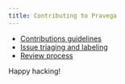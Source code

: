 ```yaml
---
title: Contributing to Pravega
---
```


<!--
Copyright (c) Dell Inc., or its subsidiaries. All Rights Reserved.

Licensed under the Apache License, Version 2.0 (the "License");
you may not use this file except in compliance with the License.
You may obtain a copy of the License at

    http://www.apache.org/licenses/LICENSE-2.0
-->

* [Contributions guidelines](https://github.com/pravega/pravega/wiki/Contributing)
* [Issue triaging and labeling](https://github.com/pravega/pravega/wiki/Issues-Triaging-and-Labeling)
* [Review process](https://github.com/pravega/pravega/wiki/Pull-Request-and-Reviews)

Happy hacking!
